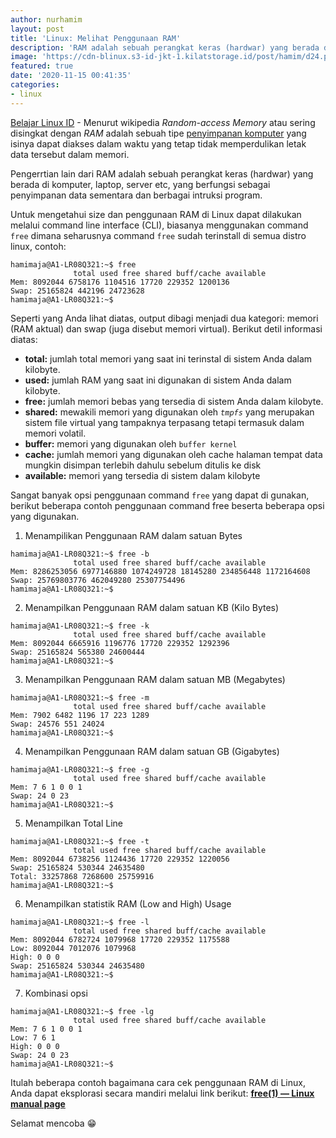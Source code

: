 ```yaml
---
author: nurhamim
layout: post
title: 'Linux: Melihat Penggunaan RAM'
description: 'RAM adalah sebuah perangkat keras (hardwar) yang berada di komputer, laptop, server etc, yang berfungsi sebagai penyimpanan data sementara dan berbagai intruksi program'
image: 'https://cdn-blinux.s3-id-jkt-1.kilatstorage.id/post/hamim/d24.png'
featured: true
date: '2020-11-15 00:41:35'
categories:
- linux
---
```


[Belajar Linux ID](/) - Menurut wikipedia _Random-access Memory_ atau sering disingkat dengan _RAM_ adalah sebuah tipe [penyimpanan komputer](https://id.wikipedia.org/wiki/Penyimpanan_komputer) yang isinya dapat diakses dalam waktu yang tetap tidak memperdulikan letak data tersebut dalam memori.

Pengerrtian lain dari RAM adalah sebuah perangkat keras (hardwar) yang berada di komputer, laptop, server etc, yang berfungsi sebagai penyimpanan data sementara dan berbagai intruksi program.

<!--kg-card-begin: html--><script async src="https://pagead2.googlesyndication.com/pagead/js/adsbygoogle.js"></script><ins class="adsbygoogle" style="display:block; text-align:center;" data-ad-layout="in-article" data-ad-format="fluid" data-ad-client="ca-pub-1515372853161377" data-ad-slot="4684565489"></ins><script>
     (adsbygoogle = window.adsbygoogle || []).push({});
</script><!--kg-card-end: html-->

Untuk mengetahui size dan penggunaan RAM di Linux dapat dilakukan melalui command line interface (CLI), biasanya menggunakan command `free` dimana seharusnya command `free` sudah terinstall di semua distro linux, contoh:

<!--kg-card-begin: markdown-->

    hamimaja@A1-LR08Q321:~$ free
                  total used free shared buff/cache available
    Mem: 8092044 6758176 1104516 17720 229352 1200136
    Swap: 25165824 442196 24723628
    hamimaja@A1-LR08Q321:~$

<!--kg-card-end: markdown-->

Seperti yang Anda lihat diatas, output dibagi menjadi dua kategori: memori (RAM aktual) dan swap (juga disebut memori virtual). Berikut detil informasi diatas:

- **total:** jumlah total memori yang saat ini terinstal di sistem Anda dalam kilobyte.
- **used:** jumlah RAM yang saat ini digunakan di sistem Anda dalam kilobyte.
- **free:** jumlah memori bebas yang tersedia di sistem Anda dalam kilobyte.
- **shared:** mewakili memori yang digunakan oleh _`tmpfs`_ yang merupakan sistem file virtual yang tampaknya terpasang tetapi termasuk dalam memori volatil.
- **buffer:** memori yang digunakan oleh `buffer kernel` 
- **cache:** jumlah memori yang digunakan oleh cache halaman tempat data mungkin disimpan terlebih dahulu sebelum ditulis ke disk 
- **available:** memori yang tersedia di sistem dalam kilobyte

Sangat banyak opsi penggunaan command `free` yang dapat di gunakan, berikut beberapa contoh penggunaan command free beserta beberapa opsi yang digunakan.

1. Menampilikan Penggunaan RAM dalam satuan Bytes
<!--kg-card-begin: markdown-->

    hamimaja@A1-LR08Q321:~$ free -b
                  total used free shared buff/cache available
    Mem: 8286253056 6977146880 1074249728 18145280 234856448 1172164608
    Swap: 25769803776 462049280 25307754496
    hamimaja@A1-LR08Q321:~$

<!--kg-card-end: markdown-->

2. Menampilkan Penggunaan RAM dalam satuan KB (Kilo Bytes)

<!--kg-card-begin: markdown-->

    hamimaja@A1-LR08Q321:~$ free -k
                  total used free shared buff/cache available
    Mem: 8092044 6665916 1196776 17720 229352 1292396
    Swap: 25165824 565380 24600444
    hamimaja@A1-LR08Q321:~$

<!--kg-card-end: markdown-->

3. Menampilkan Penggunaan RAM dalam satuan MB (Megabytes)

<!--kg-card-begin: markdown-->

    hamimaja@A1-LR08Q321:~$ free -m
                  total used free shared buff/cache available
    Mem: 7902 6482 1196 17 223 1289
    Swap: 24576 551 24024
    hamimaja@A1-LR08Q321:~$

<!--kg-card-end: markdown-->

4. Menampilkan Penggunaan RAM dalam satuan GB (Gigabytes)

<!--kg-card-begin: markdown-->

    hamimaja@A1-LR08Q321:~$ free -g
                  total used free shared buff/cache available
    Mem: 7 6 1 0 0 1
    Swap: 24 0 23
    hamimaja@A1-LR08Q321:~$

<!--kg-card-end: markdown--><!--kg-card-begin: html--><script async src="https://pagead2.googlesyndication.com/pagead/js/adsbygoogle.js"></script><ins class="adsbygoogle" style="display:block; text-align:center;" data-ad-layout="in-article" data-ad-format="fluid" data-ad-client="ca-pub-1515372853161377" data-ad-slot="4684565489"></ins><script>
     (adsbygoogle = window.adsbygoogle || []).push({});
</script><!--kg-card-end: html-->

5. Menampilkan Total Line

<!--kg-card-begin: markdown-->

    hamimaja@A1-LR08Q321:~$ free -t
                  total used free shared buff/cache available
    Mem: 8092044 6738256 1124436 17720 229352 1220056
    Swap: 25165824 530344 24635480
    Total: 33257868 7268600 25759916
    hamimaja@A1-LR08Q321:~$

<!--kg-card-end: markdown-->

6. Menampilkan statistik RAM (Low and High) Usage

<!--kg-card-begin: markdown-->

    hamimaja@A1-LR08Q321:~$ free -l
                  total used free shared buff/cache available
    Mem: 8092044 6782724 1079968 17720 229352 1175588
    Low: 8092044 7012076 1079968
    High: 0 0 0
    Swap: 25165824 530344 24635480
    hamimaja@A1-LR08Q321:~$

<!--kg-card-end: markdown-->

7. Kombinasi opsi

<!--kg-card-begin: markdown-->

    hamimaja@A1-LR08Q321:~$ free -lg
                  total used free shared buff/cache available
    Mem: 7 6 1 0 0 1
    Low: 7 6 1
    High: 0 0 0
    Swap: 24 0 23
    hamimaja@A1-LR08Q321:~$

<!--kg-card-end: markdown-->

Itulah beberapa contoh bagaimana cara cek penggunaan RAM di Linux, Anda dapat eksplorasi secara mandiri melalui link berikut: **[free(1) — Linux manual page](https://man7.org/linux/man-pages/man1/free.1.html)**

Selamat mencoba 😁

<!--kg-card-begin: html--><script async src="https://pagead2.googlesyndication.com/pagead/js/adsbygoogle.js"></script><ins class="adsbygoogle" style="display:block; text-align:center;" data-ad-layout="in-article" data-ad-format="fluid" data-ad-client="ca-pub-1515372853161377" data-ad-slot="4684565489"></ins><script>
     (adsbygoogle = window.adsbygoogle || []).push({});
</script><!--kg-card-end: html-->